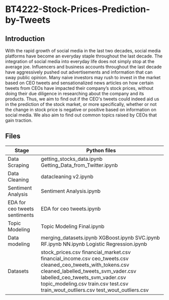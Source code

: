 # BT4222-Stock-Prices-Prediction-by-Tweets

## Introduction
With the rapid growth of social media in the last two decades, social media platforms have become an everyday staple throughout the last decade. The integration of social media into everyday life does not simply stop at the average joe. Influencers and business accounts throughout the last decade have aggressively pushed out advertisements and information that can sway public opinion. Many naive investors may rush to invest in the market based on CEO tweets and sensationalized news articles on how certain tweets from CEOs have impacted their company’s stock prices, without doing their due diligence in researching about the company and its products. Thus, we aim to find out if the CEO's tweets could indeed aid us in the prediction of the stock market, or more specifically, whether or not the change in stock price is negative or positive based on information on social media. We also aim to find out common topics raised by CEOs that gain traction.


## Files

| Stage                         | Python files                                                                                                                                                                                                                                                              |
|-------------------------------|---------------------------------------------------------------------------------------------------------------------------------------------------------------------------------------------------------------------------------------------------------------------------|
| Data Scraping                 | getting_stocks_data.ipynb Getting_Data_from_Twitter.ipynb                                                                                                                                                                                                                 |
| Data Cleaning                 | datacleaning v2.ipynb                                                                                                                                                                                                                                                     |
| Sentiment Analysis            | Sentiment Analysis.ipynb                                                                                                                                                                                                                                                  |
| EDA for ceo tweets sentiments | EDA for ceo tweets.ipynb                                                                                                                                                                                                                                                  |
| Topic Modeling                | Topic Modeling Final.ipynb                                                                                                                                                                                                                                                |
| Data modeling                 | merging_datasets.ipynb XGBoost.ipynb SVC.ipynb RF.ipynb NN.ipynb Logistic Regression.ipynb                                                                                                                                                                                |
| Datasets                      | stock_prices.csv financial_market.csv financial_income.csv ceo_tweets.csv cleaned_ceo_tweets_with_tokens.csv cleaned_labelled_tweets_svm_vader.csv labelled_ceo_tweets_svm_vader.csv topic_modeling.csv train.csv test.csv train_wout_outliers.csv test_wout_outliers.csv |
